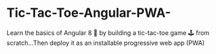 # Tic-Tac-Toe-Angular-PWA-
Learn the basics of Angular 8 🚀 by building a tic-tac-toe game 🕹️ from scratch...Then deploy it as an installable progressive web app (PWA)
